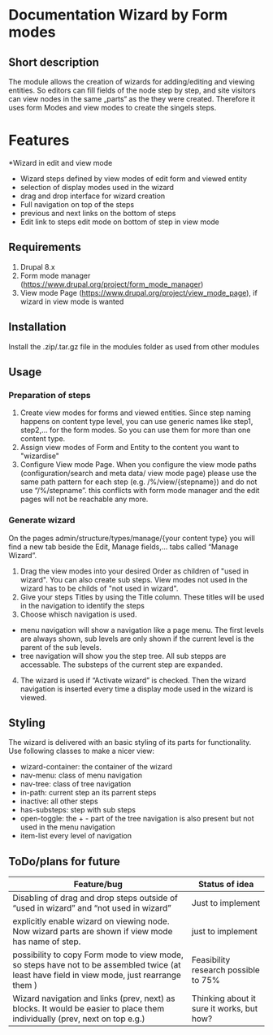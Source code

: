 # Documentation Wizard by Form modes 

## Short description

The module allows the creation of wizards for adding/editing and viewing entities. So editors can fill fields of the node step by step, and site visitors can view nodes in the same „parts“ as the they were created. Therefore it uses form Modes and view modes to create the singels steps.

# Features

*Wizard in edit and view mode
* Wizard steps defined by view modes of edit form and viewed entity
* selection of display modes used in the wizard
* drag and drop interface for wizard creation
* Full navigation on top of the steps
* previous and next links on the bottom of steps
* Edit link to steps edit mode on bottom of step in view mode

## Requirements

1. Drupal 8.x
2. Form mode manager (https://www.drupal.org/project/form_mode_manager)
3. View mode Page (https://www.drupal.org/project/view_mode_page), if wizard in view mode is wanted

## Installation

Install the .zip/.tar.gz file in the modules folder as used from other modules

## Usage
### Preparation of steps

1. Create view modes for forms and viewed entities. Since step naming happens on content type level, you can use generic names like step1, step2,… for the form modes. So you can use them for more than one content type.
2. Assign view modes of Form and Entity to the content you want to "wizardise"
3. Configure View mode Page. When you configure the view mode paths (configuration/search and meta data/ view mode page) please use the same path pattern for each step (e.g. /%/view/{stepname}) and do not use “/%/stepname”. this conflicts with form mode manager and the edit pages will not be reachable any more.

### Generate wizard

On the pages admin/structure/types/manage/{your content type} you will find a new tab beside the Edit, Manage fields,… tabs called “Manage Wizard”. 
1. Drag the view modes into your desired Order as children of "used in wizard". You can also create sub steps. View modes not used in the wizard has to be childs of "not used in wizard". 
2. Give your steps Titles by using the Title column. These titles will be used in the navigation to identify the steps
3. Choose whisch navigation is used.
  * menu navigation will show a navigation like a page menu. The first levels are always shown, sub levels are only shown if the current level is the parent of the sub levels.
  * tree navigation will show you the step tree. All sub stepps are accessable. The substeps of the current step are expanded.
4. The wizard is used if  “Activate wizard” is checked. Then the wizard navigation is inserted every time a display mode used in the wizard is viewed.

##  Styling

The wizard is delivered with an basic styling of its parts for functionality. Use following classes to make a nicer view:
* wizard-container: the container of the wizard
* nav-menu: class of menu navigation
* nav-tree: class of tree navigation
* in-path: current step an its parrent steps
* inactive: all other steps
* has-substeps: step with sub steps
* open-toggle: the + - part of the tree navigation is also present but not used in the menu navigation
* item-list every level of navigation

##  ToDo/plans for future

Feature/bug|Status of idea
-----------|--------------
Disabling of drag and drop steps outside of “used in wizard” and “not used in wizard” | Just to implement
explicitly enable wizard on viewing node. Now wizard parts are shown if view mode has name of step. | just to implement
possibility to copy Form mode to view mode, so steps have not to be assembled twice (at least have field in view mode, just rearrange them ) | Feasibility research possible to 75%
Wizard navigation and links (prev, next) as blocks. It would be easier to place them individually (prev, next on top e.g.) | Thinking about it sure it works, but how?


